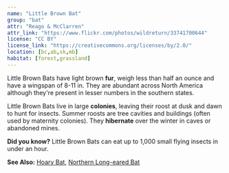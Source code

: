 ```yaml
---
name: "Little Brown Bat"
group: "bat"
attr: "Reago & McClarren"
attr_link: "https://www.flickr.com/photos/wildreturn/33741700644"
license: "CC BY"
license_link: "https://creativecommons.org/licenses/by/2.0/"
location: [bc,ab,sk,mb]
habitat: [forest,grassland]
---
```

Little Brown Bats have light brown **fur**, weigh less than half an ounce and have a wingspan of 8-11 in. They are abundant across North America although they're present in lesser numbers in the southern states.

Little Brown Bats live in large **colonies**, leaving their roost at dusk and dawn to hunt for insects. Summer roosts are tree cavities and buildings (often used by maternity colonies). They **hibernate** over the winter in caves or abandoned mines.

**Did you know?** Little Brown Bats can eat up to 1,000 small flying insects in under an hour.

<!-- generated, do not edit -->
**See Also:**
[Hoary Bat](/{{section}}/hoarybat),
[Northern Long-eared Bat](/{{section}}/norlebat)
